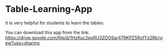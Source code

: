 # Table-Learning-App
It is very helpful for students to learn the tables.

You can download this app from the link:
https://drive.google.com/file/d/1HzKuc2pxRU3ZDOSar479KPZ5RxfYz2Rk/view?usp=sharing
